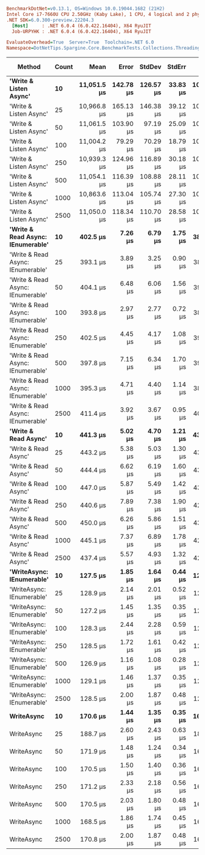 ``` ini

BenchmarkDotNet=v0.13.1, OS=Windows 10.0.19044.1682 (21H2)
Intel Core i7-7660U CPU 2.50GHz (Kaby Lake), 1 CPU, 4 logical and 2 physical cores
.NET SDK=6.0.300-preview.22204.3
  [Host]     : .NET 6.0.4 (6.0.422.16404), X64 RyuJIT
  Job-URPYHK : .NET 6.0.4 (6.0.422.16404), X64 RyuJIT

EvaluateOverhead=True  Server=True  Toolchain=.NET 6.0  
Namespace=DotNetTips.Spargine.Core.BenchmarkTests.Collections.Threading  Categories=Async  

```
|                            Method | Count |        Mean |     Error |    StdDev |   StdErr |         Min |          Q1 |      Median |          Q3 |         Max |     Op/s | CI99.9% Margin | Iterations | Kurtosis | MValue | Skewness | Rank | LogicalGroup | Baseline | Code Size |   Gen 0 |  Gen 1 | Allocated |
|---------------------------------- |------ |------------:|----------:|----------:|---------:|------------:|------------:|------------:|------------:|------------:|---------:|---------------:|-----------:|---------:|-------:|---------:|-----:|------------- |--------- |----------:|--------:|-------:|----------:|
|            **&#39;Write &amp; Listen Async&#39;** |    **10** | **11,051.5 μs** | **142.78 μs** | **126.57 μs** | **33.83 μs** | **10,812.2 μs** | **10,999.1 μs** | **11,050.7 μs** | **11,110.9 μs** | **11,245.9 μs** |    **90.49** |     **142.778 μs** |      **14.00** |    **2.133** |  **2.000** |  **-0.1723** |    **7** |            ***** |       **No** |      **3 KB** | **31.2500** |      **-** |    **408 KB** |
|            &#39;Write &amp; Listen Async&#39; |    25 | 10,966.8 μs | 165.13 μs | 146.38 μs | 39.12 μs | 10,749.8 μs | 10,863.3 μs | 10,958.0 μs | 11,068.6 μs | 11,251.9 μs |    91.18 |     165.125 μs |      14.00 |    1.990 |  2.000 |   0.2615 |    7 |            * |       No |      3 KB | 46.8750 |      - |    408 KB |
|            &#39;Write &amp; Listen Async&#39; |    50 | 11,061.5 μs | 103.90 μs |  97.19 μs | 25.09 μs | 10,886.8 μs | 10,984.2 μs | 11,088.2 μs | 11,146.1 μs | 11,199.8 μs |    90.40 |     103.901 μs |      15.00 |    1.531 |  2.000 |  -0.1577 |    7 |            * |       No |      3 KB | 46.8750 |      - |    408 KB |
|            &#39;Write &amp; Listen Async&#39; |   100 | 11,004.2 μs |  79.29 μs |  70.29 μs | 18.79 μs | 10,836.7 μs | 10,973.2 μs | 11,020.8 μs | 11,060.6 μs | 11,079.4 μs |    90.87 |      79.289 μs |      14.00 |    2.849 |  2.000 |  -0.8835 |    7 |            * |       No |      3 KB | 31.2500 |      - |    407 KB |
|            &#39;Write &amp; Listen Async&#39; |   250 | 10,939.3 μs | 124.96 μs | 116.89 μs | 30.18 μs | 10,716.5 μs | 10,856.5 μs | 10,974.5 μs | 11,012.1 μs | 11,096.1 μs |    91.41 |     124.964 μs |      15.00 |    1.874 |  2.000 |  -0.4161 |    7 |            * |       No |      3 KB | 46.8750 |      - |    408 KB |
|            &#39;Write &amp; Listen Async&#39; |   500 | 11,054.1 μs | 116.39 μs | 108.88 μs | 28.11 μs | 10,865.1 μs | 10,961.5 μs | 11,051.0 μs | 11,133.3 μs | 11,226.4 μs |    90.46 |     116.395 μs |      15.00 |    1.728 |  2.000 |   0.0017 |    7 |            * |       No |      3 KB | 31.2500 |      - |    407 KB |
|            &#39;Write &amp; Listen Async&#39; |  1000 | 10,863.6 μs | 113.04 μs | 105.74 μs | 27.30 μs | 10,724.8 μs | 10,778.2 μs | 10,850.1 μs | 10,934.9 μs | 11,046.6 μs |    92.05 |     113.044 μs |      15.00 |    1.577 |  2.000 |   0.2253 |    7 |            * |       No |      3 KB | 46.8750 |      - |    408 KB |
|            &#39;Write &amp; Listen Async&#39; |  2500 | 11,050.0 μs | 118.34 μs | 110.70 μs | 28.58 μs | 10,825.6 μs | 10,981.0 μs | 11,033.4 μs | 11,112.5 μs | 11,279.5 μs |    90.50 |     118.344 μs |      15.00 |    2.799 |  2.000 |   0.2262 |    7 |            * |       No |      3 KB | 46.8750 |      - |    409 KB |
| **&#39;Write &amp; Read Async: IEnumerable&#39;** |    **10** |    **402.5 μs** |   **7.26 μs** |   **6.79 μs** |  **1.75 μs** |    **389.6 μs** |    **398.3 μs** |    **404.9 μs** |    **405.8 μs** |    **413.8 μs** | **2,484.20** |       **7.261 μs** |      **15.00** |    **2.129** |  **2.000** |  **-0.3240** |    **4** |            ***** |       **No** |      **0 KB** | **27.3438** | **1.9531** |    **242 KB** |
| &#39;Write &amp; Read Async: IEnumerable&#39; |    25 |    393.1 μs |   3.89 μs |   3.25 μs |  0.90 μs |    387.1 μs |    391.0 μs |    392.9 μs |    394.3 μs |    399.6 μs | 2,544.20 |       3.894 μs |      13.00 |    2.550 |  2.000 |   0.2007 |    4 |            * |       No |      0 KB | 27.3438 | 1.9531 |    242 KB |
| &#39;Write &amp; Read Async: IEnumerable&#39; |    50 |    404.1 μs |   6.48 μs |   6.06 μs |  1.56 μs |    393.3 μs |    400.7 μs |    404.4 μs |    407.8 μs |    415.5 μs | 2,474.88 |       6.476 μs |      15.00 |    2.320 |  2.000 |  -0.1921 |    4 |            * |       No |      0 KB | 27.3438 | 2.4414 |    242 KB |
| &#39;Write &amp; Read Async: IEnumerable&#39; |   100 |    393.8 μs |   2.97 μs |   2.77 μs |  0.72 μs |    389.4 μs |    391.9 μs |    393.1 μs |    395.7 μs |    398.4 μs | 2,539.21 |       2.966 μs |      15.00 |    1.723 |  2.000 |   0.0933 |    4 |            * |       No |      0 KB | 27.3438 | 1.9531 |    242 KB |
| &#39;Write &amp; Read Async: IEnumerable&#39; |   250 |    402.5 μs |   4.45 μs |   4.17 μs |  1.08 μs |    392.5 μs |    399.8 μs |    403.2 μs |    405.6 μs |    407.1 μs | 2,484.26 |       4.454 μs |      15.00 |    2.731 |  2.000 |  -0.7853 |    4 |            * |       No |      0 KB | 27.3438 | 1.9531 |    242 KB |
| &#39;Write &amp; Read Async: IEnumerable&#39; |   500 |    397.8 μs |   7.15 μs |   6.34 μs |  1.70 μs |    391.4 μs |    393.4 μs |    395.7 μs |    399.8 μs |    411.6 μs | 2,513.76 |       7.154 μs |      14.00 |    2.400 |  2.000 |   0.9424 |    4 |            * |       No |      0 KB | 27.3438 | 1.9531 |    242 KB |
| &#39;Write &amp; Read Async: IEnumerable&#39; |  1000 |    395.3 μs |   4.71 μs |   4.40 μs |  1.14 μs |    388.4 μs |    391.7 μs |    395.0 μs |    399.2 μs |    402.1 μs | 2,529.61 |       4.705 μs |      15.00 |    1.509 |  2.000 |   0.1367 |    4 |            * |       No |      0 KB | 27.3438 | 1.9531 |    242 KB |
| &#39;Write &amp; Read Async: IEnumerable&#39; |  2500 |    411.4 μs |   3.92 μs |   3.67 μs |  0.95 μs |    404.5 μs |    408.8 μs |    411.1 μs |    414.5 μs |    418.1 μs | 2,430.77 |       3.921 μs |      15.00 |    2.002 |  2.000 |   0.0503 |    5 |            * |       No |      0 KB | 27.3438 | 2.4414 |    242 KB |
|              **&#39;Write &amp; Read Async&#39;** |    **10** |    **441.3 μs** |   **5.02 μs** |   **4.70 μs** |  **1.21 μs** |    **433.0 μs** |    **438.5 μs** |    **441.3 μs** |    **445.4 μs** |    **448.2 μs** | **2,266.24** |       **5.021 μs** |      **15.00** |    **1.839** |  **2.000** |  **-0.2256** |    **6** |            ***** |       **No** |      **0 KB** | **27.3438** | **1.9531** |    **242 KB** |
|              &#39;Write &amp; Read Async&#39; |    25 |    443.2 μs |   5.38 μs |   5.03 μs |  1.30 μs |    434.4 μs |    439.3 μs |    445.3 μs |    447.2 μs |    449.3 μs | 2,256.34 |       5.379 μs |      15.00 |    1.724 |  2.000 |  -0.4781 |    6 |            * |       No |      0 KB | 27.3438 | 1.9531 |    242 KB |
|              &#39;Write &amp; Read Async&#39; |    50 |    444.4 μs |   6.62 μs |   6.19 μs |  1.60 μs |    430.8 μs |    442.7 μs |    444.6 μs |    447.2 μs |    453.8 μs | 2,250.09 |       6.620 μs |      15.00 |    2.620 |  2.000 |  -0.4598 |    6 |            * |       No |      0 KB | 27.3438 | 2.4414 |    242 KB |
|              &#39;Write &amp; Read Async&#39; |   100 |    447.0 μs |   5.87 μs |   5.49 μs |  1.42 μs |    436.4 μs |    445.2 μs |    448.4 μs |    450.8 μs |    455.0 μs | 2,237.05 |       5.867 μs |      15.00 |    2.142 |  2.000 |  -0.5718 |    6 |            * |       No |      0 KB | 27.3438 | 1.9531 |    242 KB |
|              &#39;Write &amp; Read Async&#39; |   250 |    440.6 μs |   7.89 μs |   7.38 μs |  1.90 μs |    427.5 μs |    436.7 μs |    442.1 μs |    446.2 μs |    449.9 μs | 2,269.71 |       7.886 μs |      15.00 |    1.850 |  2.000 |  -0.5013 |    6 |            * |       No |      0 KB | 27.3438 | 2.4414 |    242 KB |
|              &#39;Write &amp; Read Async&#39; |   500 |    450.0 μs |   6.26 μs |   5.86 μs |  1.51 μs |    436.8 μs |    447.9 μs |    451.7 μs |    453.7 μs |    457.2 μs | 2,222.19 |       6.264 μs |      15.00 |    2.731 |  2.000 |  -0.8870 |    6 |            * |       No |      0 KB | 27.3438 | 1.9531 |    242 KB |
|              &#39;Write &amp; Read Async&#39; |  1000 |    445.1 μs |   7.37 μs |   6.89 μs |  1.78 μs |    429.6 μs |    442.4 μs |    446.6 μs |    449.8 μs |    455.5 μs | 2,246.79 |       7.371 μs |      15.00 |    2.611 |  2.000 |  -0.6996 |    6 |            * |       No |      0 KB | 27.3438 | 2.4414 |    242 KB |
|              &#39;Write &amp; Read Async&#39; |  2500 |    437.4 μs |   5.57 μs |   4.93 μs |  1.32 μs |    426.2 μs |    435.3 μs |    437.6 μs |    440.8 μs |    446.1 μs | 2,286.29 |       5.567 μs |      14.00 |    2.807 |  2.000 |  -0.4357 |    6 |            * |       No |      0 KB | 27.3438 | 1.9531 |    242 KB |
|         **&#39;WriteAsync: IEnumerable&#39;** |    **10** |    **127.5 μs** |   **1.85 μs** |   **1.64 μs** |  **0.44 μs** |    **124.1 μs** |    **126.3 μs** |    **128.0 μs** |    **128.7 μs** |    **129.5 μs** | **7,843.39** |       **1.851 μs** |      **14.00** |    **1.933** |  **2.000** |  **-0.5999** |    **1** |            ***** |       **No** |      **0 KB** |  **7.0801** | **0.4883** |     **66 KB** |
|         &#39;WriteAsync: IEnumerable&#39; |    25 |    128.9 μs |   2.14 μs |   2.01 μs |  0.52 μs |    124.2 μs |    128.0 μs |    129.2 μs |    129.9 μs |    132.0 μs | 7,758.37 |       2.144 μs |      15.00 |    2.832 |  2.000 |  -0.5995 |    1 |            * |       No |      0 KB |  7.0801 | 0.4883 |     66 KB |
|         &#39;WriteAsync: IEnumerable&#39; |    50 |    127.2 μs |   1.45 μs |   1.35 μs |  0.35 μs |    125.1 μs |    126.3 μs |    127.2 μs |    128.0 μs |    130.2 μs | 7,863.84 |       1.448 μs |      15.00 |    2.514 |  2.000 |   0.3543 |    1 |            * |       No |      0 KB |  7.0801 | 0.4883 |     66 KB |
|         &#39;WriteAsync: IEnumerable&#39; |   100 |    128.3 μs |   2.44 μs |   2.28 μs |  0.59 μs |    124.1 μs |    127.3 μs |    128.0 μs |    129.7 μs |    132.1 μs | 7,796.72 |       2.436 μs |      15.00 |    2.093 |  2.000 |   0.1082 |    1 |            * |       No |      0 KB |  7.0801 | 0.4883 |     66 KB |
|         &#39;WriteAsync: IEnumerable&#39; |   250 |    128.5 μs |   1.72 μs |   1.61 μs |  0.42 μs |    125.7 μs |    127.6 μs |    128.7 μs |    129.9 μs |    130.4 μs | 7,783.26 |       1.724 μs |      15.00 |    1.848 |  2.000 |  -0.4762 |    1 |            * |       No |      0 KB |  7.0801 | 0.4883 |     66 KB |
|         &#39;WriteAsync: IEnumerable&#39; |   500 |    126.9 μs |   1.16 μs |   1.08 μs |  0.28 μs |    125.4 μs |    126.1 μs |    126.6 μs |    128.0 μs |    128.6 μs | 7,880.96 |       1.159 μs |      15.00 |    1.421 |  2.000 |   0.2119 |    1 |            * |       No |      0 KB |  7.0801 | 0.7324 |     66 KB |
|         &#39;WriteAsync: IEnumerable&#39; |  1000 |    129.1 μs |   1.46 μs |   1.37 μs |  0.35 μs |    126.3 μs |    128.5 μs |    129.3 μs |    130.1 μs |    131.0 μs | 7,743.65 |       1.465 μs |      15.00 |    2.374 |  2.000 |  -0.6419 |    1 |            * |       No |      0 KB |  7.0801 | 0.4883 |     66 KB |
|         &#39;WriteAsync: IEnumerable&#39; |  2500 |    128.5 μs |   2.00 μs |   1.87 μs |  0.48 μs |    125.5 μs |    127.1 μs |    128.0 μs |    129.9 μs |    132.3 μs | 7,785.00 |       2.004 μs |      15.00 |    2.024 |  2.000 |   0.2473 |    1 |            * |       No |      0 KB |  7.0801 | 0.4883 |     66 KB |
|                        **WriteAsync** |    **10** |    **170.6 μs** |   **1.44 μs** |   **1.35 μs** |  **0.35 μs** |    **168.2 μs** |    **169.6 μs** |    **170.4 μs** |    **171.5 μs** |    **173.3 μs** | **5,863.01** |       **1.441 μs** |      **15.00** |    **2.168** |  **2.000** |   **0.2373** |    **2** |            ***** |       **No** |      **0 KB** |  **7.0801** | **0.4883** |     **66 KB** |
|                        WriteAsync |    25 |    188.7 μs |   2.60 μs |   2.43 μs |  0.63 μs |    185.5 μs |    186.5 μs |    188.5 μs |    190.6 μs |    192.7 μs | 5,299.88 |       2.599 μs |      15.00 |    1.534 |  2.000 |   0.2649 |    3 |            * |       No |      0 KB |  7.0801 | 0.4883 |     66 KB |
|                        WriteAsync |    50 |    171.9 μs |   1.48 μs |   1.24 μs |  0.34 μs |    169.5 μs |    171.4 μs |    172.3 μs |    172.6 μs |    173.9 μs | 5,818.67 |       1.480 μs |      13.00 |    2.214 |  2.000 |  -0.4290 |    2 |            * |       No |      0 KB |  7.0801 | 0.4883 |     66 KB |
|                        WriteAsync |   100 |    170.5 μs |   1.50 μs |   1.40 μs |  0.36 μs |    168.4 μs |    169.6 μs |    170.0 μs |    171.2 μs |    172.9 μs | 5,866.55 |       1.501 μs |      15.00 |    1.918 |  2.000 |   0.4939 |    2 |            * |       No |      0 KB |  7.0801 | 0.7324 |     66 KB |
|                        WriteAsync |   250 |    171.2 μs |   2.33 μs |   2.18 μs |  0.56 μs |    168.0 μs |    169.7 μs |    171.0 μs |    172.4 μs |    175.2 μs | 5,841.25 |       2.330 μs |      15.00 |    2.052 |  2.000 |   0.4610 |    2 |            * |       No |      0 KB |  7.0801 | 0.4883 |     66 KB |
|                        WriteAsync |   500 |    170.5 μs |   2.03 μs |   1.80 μs |  0.48 μs |    165.7 μs |    170.0 μs |    171.0 μs |    171.5 μs |    173.0 μs | 5,864.04 |       2.030 μs |      14.00 |    4.113 |  2.000 |  -1.1383 |    2 |            * |       No |      0 KB |  7.0801 | 0.7324 |     66 KB |
|                        WriteAsync |  1000 |    168.5 μs |   1.86 μs |   1.74 μs |  0.45 μs |    166.1 μs |    167.2 μs |    168.4 μs |    169.7 μs |    171.5 μs | 5,933.68 |       1.855 μs |      15.00 |    1.739 |  2.000 |   0.2946 |    2 |            * |       No |      0 KB |  7.0801 | 0.4883 |     66 KB |
|                        WriteAsync |  2500 |    170.8 μs |   2.00 μs |   1.87 μs |  0.48 μs |    168.7 μs |    169.2 μs |    170.1 μs |    172.3 μs |    174.7 μs | 5,854.39 |       1.999 μs |      15.00 |    1.849 |  2.000 |   0.4883 |    2 |            * |       No |      0 KB |  7.0801 | 0.4883 |     66 KB |

